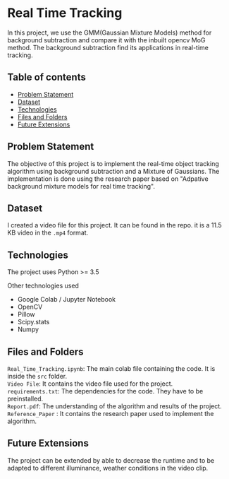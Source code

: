 # Real Time Tracking

In this project, we use the GMM(Gaussian Mixture Models) method for background subtraction and compare it with the inbuilt opencv MoG method. The background subtraction find its applications in real-time tracking.

## Table of contents
* [Problem Statement](#problem-statement)
* [Dataset](#dataset)
* [Technologies](#technologies)
* [Files and Folders](#files-and-folders)
* [Future Extensions](#future-extensions)

## Problem Statement
The objective of this project is to implement the real-time object tracking algorithm using background subtraction
and a Mixture of Gaussians. The implementation is done using the research paper based on "Adpative background mixture models for real time tracking".

## Dataset
I created a video file for this project. It can be found in the repo. it is a 11.5 KB video in the `.mp4` format.

## Technologies
The project uses Python >= 3.5

Other technologies used
* Google Colab / Jupyter Notebook
* OpenCV
* Pillow
* Scipy.stats
* Numpy

## Files and Folders
`Real_Time_Tracking.ipynb`: The main colab file containing the code. It is inside the `src` folder.<br>
`Video File`: It contains the video file used for the project. <br>
`requirements.txt`: The dependencies for the code. They have to be preinstalled.<br>
`Report.pdf`: The understanding of the algorithm and results of the project.
`Reference_Paper` : It contains the research paper used to implement the algorithm. 

## Future Extensions
The project can be extended by able to decrease the runtime and to be adapted to different illuminance, weather conditions in the video clip. 
